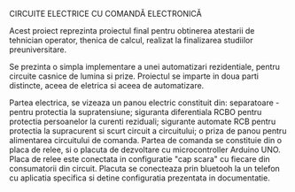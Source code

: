  CIRCUITE ELECTRICE CU COMANDĂ ELECTRONICĂ


  Acest proiect reprezinta proiectul final pentru obtinerea atestarii de 
tehnician operator, thenica de calcul, realizat la finalizarea studiilor preuniversitare.

  Se prezinta o simpla implementare a unei automatizari rezidentiale, pentru circuite 
casnice de lumina si prize. Proiectul se imparte in doua parti distincte, aceea de eletrica
si aceea de automatizare. 

Partea electrica, se vizeaza un panou electric constituit din:
separatoare - pentru protectia la supratensiune; siguranta diferentiala RCBO pentru protectia
persoanelor la curenti reziduali; sigurante automate RCB pentru protectia la supracurent si scurt
circuit a circuitului; o priza de panou pentru alimentarea circuitului de comanda. 
Partea de comanda se constituie din o placa de relee, si o placuta de dezvoltare cu microcontroller
Arduino UNO. Placa de relee este conectata in configuratie "cap scara" cu fiecare din consumatorii 
din circuit. Placuta se conecteaza prin bluetooh la un telefon cu aplicatia specifica si detine 
configuratia prezentata in documentatie.
